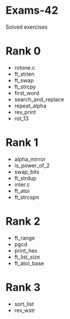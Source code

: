 # Exams-42
Solved exercises

# Rank 0
- rotone.c
- ft_strlen
- ft_swap
- ft_strcpy
- first_word
- search_and_replace
- repeat_alpha
- rev_print
- rot_13

# Rank 1
- alpha_mirror
- is_power_of_2
- swap_bits
- ft_strdup
- inter.c
- ft_atoi
- ft_strcspn

# Rank 2
- ft_range
- pgcd
- print_hex
- ft_list_size
- ft_atoi_base

# Rank 3
- sort_list
- rev_wstr
